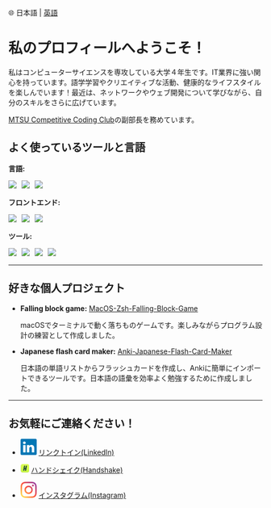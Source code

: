 <!--This is my the japanese version of my GitHub README profile-->
:globe_with_meridians: 日本語 | [英語](README.md)

# 私のプロフィールへようこそ！
<!-- I'm a senior computer science student passionate about exploring the tech industry. I enjoy language learning, anything creative, and keeping a healthy lifestyle! As of lately, I'm learning more about computer networks and web development. -->
私はコンピューターサイエンスを専攻している大学４年生です。IT業界に強い関心を持っています。語学学習やクリエイティブな活動、健康的なライフスタイルを楽しんでいます！最近は、ネットワークやウェブ開発について学びながら、自分のスキルをさらに広げています。


[MTSU Competitive Coding Club](https://www.instagram.com/mtsu_ccc/)の副部長を務めています。

## よく使っているツールと言語

**言語:** 

<img align="left" height="30" style="margin-right: 10px;" src="https://cdn.jsdelivr.net/gh/devicons/devicon@latest/icons/cplusplus/cplusplus-original.svg" />
<img align="left" height="30" style="margin-right: 10px;" src="https://cdn.jsdelivr.net/gh/devicons/devicon@latest/icons/c/c-original.svg" /> 
<img height="30" style="margin-right: 10px;" src="https://cdn.jsdelivr.net/gh/devicons/devicon@latest/icons/python/python-original.svg" />

**フロントエンド:**

<img align="left" height="30" style="margin-right: 10px;" src="https://cdn.jsdelivr.net/gh/devicons/devicon@latest/icons/react/react-original.svg" />
<img align="left" height="30" style="margin-right: 10px;" src="https://cdn.jsdelivr.net/gh/devicons/devicon@latest/icons/html5/html5-original.svg" />
<img height="30" style="margin-right: 10px;" src="https://cdn.jsdelivr.net/gh/devicons/devicon@latest/icons/css3/css3-original.svg" />

**ツール:**

<img align="left" height="30" style="margin-right: 10px;" src="https://cdn.jsdelivr.net/gh/devicons/devicon@latest/icons/vscode/vscode-original.svg" />
<img align="left" height="30" style="margin-right: 10px;" src="https://cdn.jsdelivr.net/gh/devicons/devicon@latest/icons/git/git-original.svg" />
<img align="left" height="30" style="margin-right: 10px;" src="https://cdn.jsdelivr.net/gh/devicons/devicon@latest/icons/googlecloud/googlecloud-original.svg" />
<img height="30" style="margin-right: 10px;" src="https://cdn.jsdelivr.net/gh/devicons/devicon@latest/icons/vim/vim-original.svg" />

---


## 好きな個人プロジェクト

- **Falling block game:** [MacOS-Zsh-Falling-Block-Game](https://github.com/Just-John-44/MacOS-Zsh-Falling-Block-Game)
    <!-- A terminal-based falling block game made for MacOS Zsh. It was created with C++ for fun and to practice program design. -->
    macOSでターミナルで動く落ちものゲームです。楽しみながらプログラム設計の練習として作成しました。

- **Japanese flash card maker:** [Anki-Japanese-Flash-Card-Maker](https://github.com/Just-John-44/Anki-Japanese-Flash-Card-Maker)
    <!-- A tool that makes flash cards from a list of japanese words that are ready to be imported into Anki. It was made to help me study japanese vocab faster. -->
    日本語の単語リストからフラッシュカードを作成し、Ankiに簡単にインポートできるツールです。日本語の語彙を効率よく勉強するために作成しました。

---

## お気軽にご連絡ください！ 

- <img src="https://raw.githubusercontent.com/CLorant/readme-social-icons/main/small/colored/linkedin.svg" /> [リンクトイン(LinkedIn)](https://www.linkedin.com/in/john-thompson-837696276/)

- <img height="17" src="images/handshake_icon.png" /> [ハンドシェイク(Handshake)](https://app.joinhandshake.com/profiles/udcnp5)

- <img src="https://raw.githubusercontent.com/CLorant/readme-social-icons/main/small/colored/instagram.svg" /> [インスタグラム(Instagram)](https://www.instagram.com/westhompson94/)

